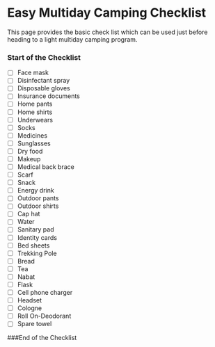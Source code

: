 # Easy Multiday Camping Checklist

This page provides the basic check list which can be used just before heading to a light multiday camping program.

### Start of the Checklist

  - [ ] Face mask
  - [ ] Disinfectant spray
  - [ ] Disposable gloves
  - [ ] Insurance documents
  - [ ] Home pants
  - [ ] Home shirts
  - [ ] Underwears
  - [ ] Socks
  - [ ] Medicines
  - [ ] Sunglasses
  - [ ] Dry food
  - [ ] Makeup
  - [ ] Medical back brace 
  - [ ] Scarf
  - [ ] Snack 
  - [ ] Energy drink
  - [ ] Outdoor pants
  - [ ] Outdoor shirts
  - [ ] Cap hat
  - [ ] Water
  - [ ] Sanitary pad
  - [ ] Identity cards
  - [ ] Bed sheets
  - [ ] Trekking Pole
  - [ ] Bread
  - [ ] Tea
  - [ ] Nabat
  - [ ] Flask
  - [ ] Cell phone charger
  - [ ] Headset
  - [ ] Cologne
  - [ ] Roll On-Deodorant
  - [ ] Spare towel

###End of the Checklist
